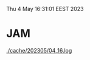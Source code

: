 Thu  4 May 16:31:01 EEST 2023
# JAM
<a href='./cache/202305/04_16.log'>./cache/202305/04_16.log</a>
